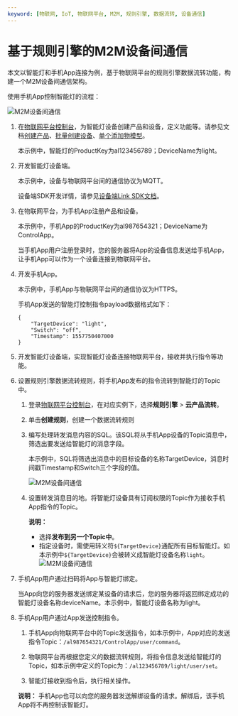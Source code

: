 ```yaml
---
keyword: [物联网, IoT, 物联网平台, M2M, 规则引擎, 数据流转, 设备通信]
---
```


# 基于规则引擎的M2M设备间通信

本文以智能灯和手机App连接为例，基于物联网平台的规则引擎数据流转功能，构建一个M2M设备间通信架构。

使用手机App控制智能灯的流程：

![M2M设备间通信](https://static-aliyun-doc.oss-cn-hangzhou.aliyuncs.com/assets/img/zh-CN/4531649951/p4208.png)

1.  在[物联网平台控制台](https://iot.console.aliyun.com/)，为智能灯设备创建产品和设备，定义功能等。请参见文档[创建产品](/cn.zh-CN/设备接入/创建产品.md)、[批量创建设备](/cn.zh-CN/设备接入/创建设备/批量创建设备.md)、[单个添加物模型](/cn.zh-CN/设备管理/物模型/单个添加物模型.md)。

    本示例中，智能灯的ProductKey为al123456789；DeviceName为light。

2.  开发智能灯设备端。

    本示例中，设备与物联网平台间的通信协议为MQTT。

    设备端SDK开发详情，请参见[设备端Link SDK文档](https://help.aliyun.com/product/93051.html)。

3.  在物联网平台，为手机App注册产品和设备。

    本示例中，手机App的ProductKey为al987654321；DeviceName为ControlApp。

    当手机App用户注册登录时，您的服务器将App的设备信息发送给手机App，让手机App可以作为一个设备连接到物联网平台。

4.  开发手机App。

    本示例中，手机App与物联网平台间的通信协议为HTTPS。

    手机App发送的智能灯控制指令payload数据格式如下：

    ```
    {
        "TargetDevice": "light", 
        "Switch": "off", 
        "Timestamp": 1557750407000
    }
    ```

5.  开发智能灯设备端，实现智能灯设备连接物联网平台，接收并执行指令等功能。

6.  设置规则引擎数据流转规则，将手机App发布的指令流转到智能灯的Topic中。

    1.  登录[物联网平台控制台](https://iot.console.aliyun.com/)，在对应实例下，选择**规则引擎** \> **云产品流转**。

    2.  单击**创建规则**，创建一个数据流转规则

    3.  编写处理转发消息内容的SQL。该SQL将从手机App设备的Topic消息中，筛选出要发送给智能灯的消息字段。

        本示例中，SQL将筛选出消息中的目标设备的名称TargetDevice，消息时间戳Timestamp和Switch三个字段的值。

        ![M2M设备间通信](https://static-aliyun-doc.oss-cn-hangzhou.aliyuncs.com/assets/img/zh-CN/4531649951/p47216.png)

    4.  设置转发消息目的地。将智能灯设备具有订阅权限的Topic作为接收手机App指令的Topic。

        **说明：**

        -   选择**发布到另一个Topic中**。
        -   指定设备时，需使用转义符`${TargetDevice}`通配所有目标智能灯。如本示例中`${TargetDevice}`会被转义成智能灯设备名称`light`。
        ![M2M设备间通信](https://static-aliyun-doc.oss-cn-hangzhou.aliyuncs.com/assets/img/zh-CN/4531649951/p47218.png)

7.  手机App用户通过扫码将App与智能灯绑定。

    当App向您的服务器发送绑定某设备的请求后，您的服务器将返回绑定成功的智能灯设备名称deviceName。本示例中，智能灯设备名称为light。

8.  手机App用户通过App发送控制指令。

    1.  手机App向物联网平台中的Topic发送指令，如本示例中，App对应的发送指令Topic：`/al987654321/ControlApp/user/command`。

    2.  物联网平台再根据您定义的数据流转规则，将指令信息发送给智能灯的Topic，如本示例中定义的Topic为：`/al123456789/light/user/set`。

    3.  智能灯接收到指令后，执行相关操作。

    **说明：** 手机App也可以向您的服务器发送解绑设备的请求。解绑后，该手机App将不再控制该智能灯。


